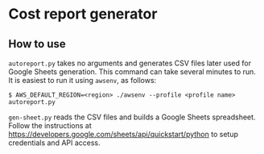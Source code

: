 # Cost report generator

## How to use

`autoreport.py` takes no arguments and generates CSV files later used for
Google Sheets generation. This command can take several minutes to run. It is
easiest to run it using `awsenv`, as follows:

```
$ AWS_DEFAULT_REGION=<region> ./awsenv --profile <profile name> autoreport.py
```

`gen-sheet.py` reads the CSV files and builds a Google Sheets spreadsheet.
Follow the instructions at
https://developers.google.com/sheets/api/quickstart/python to setup credentials
and API access.
